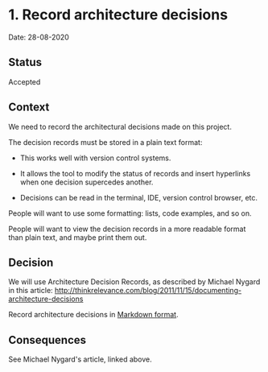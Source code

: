 # 1. Record architecture decisions

Date: 28-08-2020

## Status

Accepted

## Context

We need to record the architectural decisions made on this project.

The decision records must be stored in a plain text format:

* This works well with version control systems.

* It allows the tool to modify the status of records and insert
  hyperlinks when one decision supercedes another.

* Decisions can be read in the terminal, IDE, version control
  browser, etc.

People will want to use some formatting: lists, code examples,
and so on.

People will want to view the decision records in a more readable
format than plain text, and maybe print them out.

## Decision

We will use Architecture Decision Records, as described by Michael Nygard in this article: http://thinkrelevance.com/blog/2011/11/15/documenting-architecture-decisions

Record architecture decisions in [Markdown format](https://daringfireball.net/projects/markdown/).

## Consequences

See Michael Nygard's article, linked above.